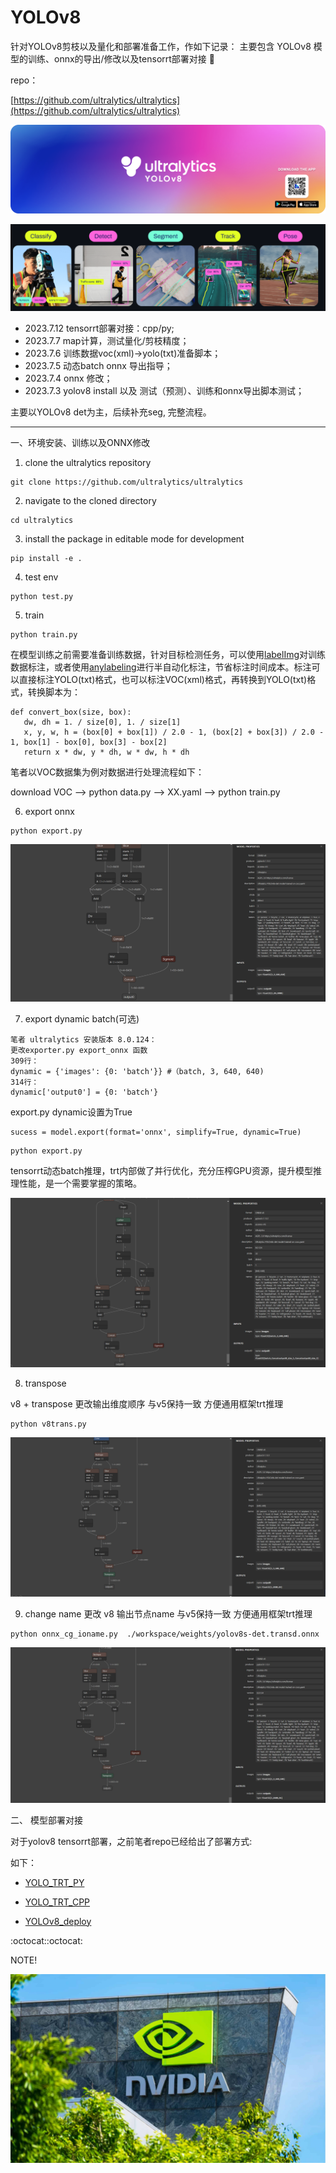 # YOLOv8

针对YOLOv8剪枝以及量化和部署准备工作，作如下记录：
主要包含 YOLOv8 模型的训练、onnx的导出/修改以及tensorrt部署对接 🏁

repo：

[https://github.com/ultralytics/ultralytics](https://github.com/ultralytics/ultralytics)

![img](images/banner-yolov8.png)

![img](images/yolo_task.png)

- 2023.7.12  tensorrt部署对接：cpp/py;
- 2023.7.7   map计算，测试量化/剪枝精度；
- 2023.7.6   训练数据voc(xml)->yolo(txt)准备脚本；
- 2023.7.5   动态batch onnx 导出指导；
- 2023.7.4   onnx 修改；
- 2023.7.3   yolov8 install 以及 测试（预测）、训练和onnx导出脚本测试；

主要以YOLOv8 det为主，后续补充seg, 完整流程。

---

一、环境安装、训练以及ONNX修改

1. clone the ultralytics repository

```
git clone https://github.com/ultralytics/ultralytics
```

2. navigate to the cloned directory

```
cd ultralytics
```

3. install the package in editable mode for development

```
pip install -e .
```

4. test env

```
python test.py
```

5. train

```
python train.py
```

在模型训练之前需要准备训练数据，针对目标检测任务，可以使用[labelImg](https://github.com/heartexlabs/labelImg)对训练数据标注，或者使用[anylabeling](https://github.com/vietanhdev/anylabeling)进行半自动化标注，节省标注时间成本。标注可以直接标注YOLO(txt)格式，也可以标注VOC(xml)格式，再转换到YOLO(txt)格式，转换脚本为：

```
def convert_box(size, box):
   dw, dh = 1. / size[0], 1. / size[1]
   x, y, w, h = (box[0] + box[1]) / 2.0 - 1, (box[2] + box[3]) / 2.0 - 1, box[1] - box[0], box[3] - box[2]
   return x * dw, y * dh, w * dw, h * dh
```
笔者以VOC数据集为例对数据进行处理流程如下：

download VOC --> python data.py --> XX.yaml --> python train.py

6. export onnx

```
python export.py
```

![](images/yolov8s_det_onnx.png)

7. export dynamic batch(可选)

```
笔者 ultralytics 安装版本 8.0.124：
更改exporter.py export_onnx 函数
309行：
dynamic = {'images': {0: 'batch'}} #（batch, 3, 640, 640)
314行：
dynamic['output0'] = {0: 'batch'}
```

export.py dynamic设置为True
```
sucess = model.export(format='onnx', simplify=True, dynamic=True)
```
```
python export.py
```

tensorrt动态batch推理，trt内部做了并行优化，充分压榨GPU资源，提升模型推理性能，是一个需要掌握的策略。

![](./images/v8s_mbatch.png)


8. transpose

v8 + transpose 更改输出维度顺序 与v5保持一致 方便通用框架trt推理

```
python v8trans.py
```

![](images/yolov8s_det_trans_onnx.png)

9. change name
   更改 v8 输出节点name 与v5保持一致 方便通用框架trt推理

```
python onnx_cg_ioname.py  ./workspace/weights/yolov8s-det.transd.onnx 
```

![](images/io_cg.jpg)

二、 模型部署对接

对于yolov8 tensorrt部署，之前笔者repo已经给出了部署方式:

如下： 

* [YOLO_TRT_PY](https://github.com/cvdong/YOLO_TRT_PY)

* [YOLO_TRT_CPP](https://github.com/cvdong/YOLO_TRT_SIM)

* [YOLOv8_deploy](https://github.com/cvdong/YOLOv8_deploy)


:octocat::octocat:

NOTE!

![](./images/Nvidia.jpg)

